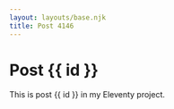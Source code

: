 ```yaml
---
layout: layouts/base.njk
title: Post 4146
---
```


# Post {{ id }}

This is post {{ id }} in my Eleventy project.
